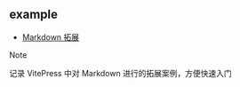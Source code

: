 ## example

- [Markdown 拓展](./markdown-examples.md)

> [!NOTE]
> 记录 VitePress 中对 Markdown 进行的拓展案例，方便快速入门
